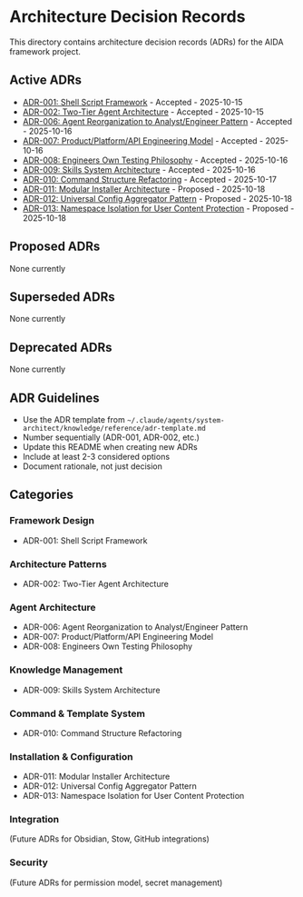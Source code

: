 # Architecture Decision Records

This directory contains architecture decision records (ADRs) for the AIDA framework project.

## Active ADRs

- [ADR-001: Shell Script Framework](adr-001-shell-script-framework.md) - Accepted - 2025-10-15
- [ADR-002: Two-Tier Agent Architecture](adr-002-two-tier-agent-architecture.md) - Accepted - 2025-10-15
- [ADR-006: Agent Reorganization to Analyst/Engineer Pattern](adr-006-analyst-engineer-agent-pattern.md) - Accepted - 2025-10-16
- [ADR-007: Product/Platform/API Engineering Model](adr-007-product-platform-api-engineering.md) - Accepted - 2025-10-16
- [ADR-008: Engineers Own Testing Philosophy](adr-008-engineers-own-testing.md) - Accepted - 2025-10-16
- [ADR-009: Skills System Architecture](adr-009-skills-system-architecture.md) - Accepted - 2025-10-16
- [ADR-010: Command Structure Refactoring](adr-010-command-structure-refactoring.md) - Accepted - 2025-10-17
- [ADR-011: Modular Installer Architecture](adr-011-modular-installer-architecture.md) - Proposed - 2025-10-18
- [ADR-012: Universal Config Aggregator Pattern](adr-012-universal-config-aggregator-pattern.md) - Proposed - 2025-10-18
- [ADR-013: Namespace Isolation for User Content Protection](adr-013-namespace-isolation-user-content-protection.md) - Proposed - 2025-10-18

## Proposed ADRs

None currently

## Superseded ADRs

None currently

## Deprecated ADRs

None currently

## ADR Guidelines

- Use the ADR template from `~/.claude/agents/system-architect/knowledge/reference/adr-template.md`
- Number sequentially (ADR-001, ADR-002, etc.)
- Update this README when creating new ADRs
- Include at least 2-3 considered options
- Document rationale, not just decision

## Categories

### Framework Design

- ADR-001: Shell Script Framework

### Architecture Patterns

- ADR-002: Two-Tier Agent Architecture

### Agent Architecture

- ADR-006: Agent Reorganization to Analyst/Engineer Pattern
- ADR-007: Product/Platform/API Engineering Model
- ADR-008: Engineers Own Testing Philosophy

### Knowledge Management

- ADR-009: Skills System Architecture

### Command & Template System

- ADR-010: Command Structure Refactoring

### Installation & Configuration

- ADR-011: Modular Installer Architecture
- ADR-012: Universal Config Aggregator Pattern
- ADR-013: Namespace Isolation for User Content Protection

### Integration

(Future ADRs for Obsidian, Stow, GitHub integrations)

### Security

(Future ADRs for permission model, secret management)
